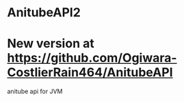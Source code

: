# AnitubeAPI2

# New version at https://github.com/Ogiwara-CostlierRain464/AnitubeAPI

anitube api for JVM
